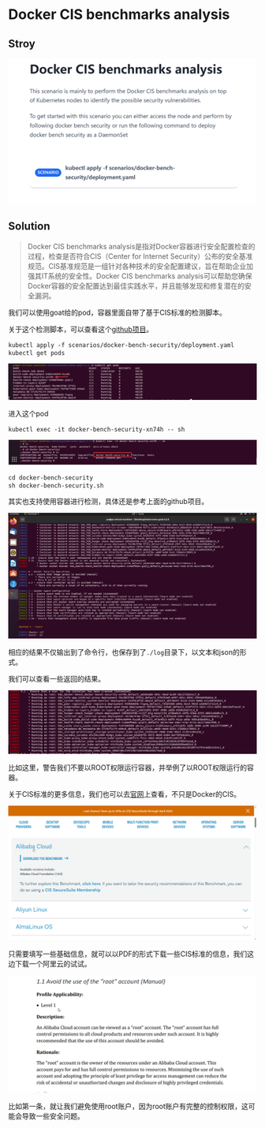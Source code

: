# Docker CIS benchmarks analysis

## Stroy

![msedge_6DOmcTc4Yz](../images/2023-04/msedge_6DOmcTc4Yz.png)

## Solution

> Docker CIS benchmarks analysis是指对Docker容器进行安全配置检查的过程，检查是否符合CIS（Center for Internet Security）公布的安全基准规范。CIS基准规范是一组针对各种技术的安全配置建议，旨在帮助企业加强其IT系统的安全性。Docker CIS benchmarks analysis可以帮助您确保Docker容器的安全配置达到最佳实践水平，并且能够发现和修复潜在的安全漏洞。

我们可以使用goat给的pod，容器里面自带了基于CIS标准的检测脚本。

关于这个检测脚本，可以查看这个[github项目](https://github.com/docker/docker-bench-security)。

```
kubectl apply -f scenarios/docker-bench-security/deployment.yaml
kubectl get pods
```

![vmware_RWvfo9LqKv](../images/2023-05/vmware_RWvfo9LqKv.png)

进入这个pod

```
kubectl exec -it docker-bench-security-xn74h -- sh
```

![vmware_CWmPcXlL2l](../images/2023-05/vmware_CWmPcXlL2l.png)

```
cd docker-bench-security
sh docker-bench-security.sh
```

其实也支持使用容器进行检测，具体还是参考上面的github项目。

![vmware_QxXCETUkYH](../images/2023-05/vmware_QxXCETUkYH.png)

相应的结果不仅输出到了命令行，也保存到了`./log`目录下，以文本和json的形式。

我们可以查看一些返回的结果。

![vmware_BtgpAD3Pgr](../images/2023-05/vmware_BtgpAD3Pgr.png)

比如这里，警告我们不要以ROOT权限运行容器，并举例了以ROOT权限运行的容器。

关于CIS标准的更多信息，我们也可以去[官网](https://www.cisecurity.org/cis-benchmarks)上查看，不只是Docker的CIS。

![msedge_AL2iFyK8m5](../images/2023-05/msedge_AL2iFyK8m5.png)

只需要填写一些基础信息，就可以以PDF的形式下载一些CIS标准的信息，我们这边下载一个阿里云的试试。

![msedge_RBieQnkNrj](../images/2023-05/msedge_RBieQnkNrj.png)

比如第一条，就让我们避免使用root账户，因为root账户有完整的控制权限，这可能会导致一些安全问题。
